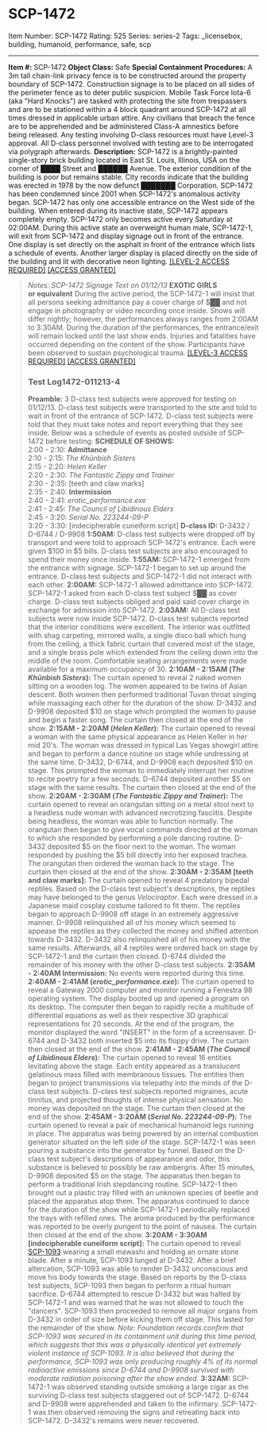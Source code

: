 # SCP-1472
Item Number: SCP-1472
Rating: 525
Series: series-2
Tags: _licensebox, building, humanoid, performance, safe, scp

---

**Item #:** SCP-1472
**Object Class:** Safe
**Special Containment Procedures:** A 3m tall chain-link privacy fence is to be constructed around the property boundary of SCP-1472. Construction signage is to be placed on all sides of the perimeter fence as to deter public suspicion. Mobile Task Force Iota-6 (aka "Hard Knocks") are tasked with protecting the site from trespassers and are to be stationed within a 4 block quadrant around SCP-1472 at all times dressed in applicable urban attire.
Any civilians that breach the fence are to be apprehended and be administered Class-A amnestics before being released. Any testing involving D-class resources must have Level-3 approval. All D-class personnel involved with testing are to be interrogated via polygraph afterwards.
**Description:** SCP-1472 is a brightly-painted single-story brick building located in East St. Louis, Illinois, USA on the corner of ████ Street and ██████ Avenue. The exterior condition of the building is poor but remains stable. City records indicate that the building was erected in 1978 by the now defunct ███████ Corporation. SCP-1472 has been condemned since 2001 when SCP-1472's anomalous activity began. SCP-1472 has only one accessible entrance on the West side of the building. When entered during its inactive state, SCP-1472 appears completely empty.
SCP-1472 only becomes active every Saturday at 02:00AM. During this active state an overweight human male, SCP-1472-1, will exit from SCP-1472 and display signage out in front of the entrance. One display is set directly on the asphalt in front of the entrance which lists a schedule of events. Another larger display is placed directly on the side of the building and lit with decorative neon lighting.
[[LEVEL-2 ACCESS REQUIRED]](javascript:;)
[[ACCESS GRANTED]](javascript:;)
> _Notes: SCP-1472 Signage Text on 01/12/13_
> **EXOTIC GIRLS**  
>  **or equivalent**
During the active period, the SCP-1472-1 will insist that all persons seeking admittance pay a cover charge of $██ and not engage in photography or video recording once inside. Shows will differ nightly; however, the performances always ranges from 2:00AM to 3:30AM. During the duration of the performances, the entrance/exit will remain locked until the last show ends. Injuries and fatalities have occurred depending on the content of the show. Participants have been observed to sustain psychological trauma.
[[LEVEL-3 ACCESS REQUIRED]](javascript:;)
[[ACCESS GRANTED]](javascript:;)
> ### Test Log1472-011213-4
> **Preamble:** 3 D-class test subjects were approved for testing on 01/12/13. D-class test subjects were transported to the site and told to wait in front of the entrance of SCP-1472. D-class test subjects were told that they must take notes and report everything that they see inside. Below was a schedule of events as posted outside of SCP-1472 before testing:
> **SCHEDULE OF SHOWS:**  
>  2:00 - 2:10: **Admittance**  
>  2:10 - 2:15: _The Khünbish Sisters_  
>  2:15 - 2:20: _Helen Keller_  
>  2:20 - 2:30: _The Fantastic Zippy and Trainer_  
>  2:30 - 2:35: [teeth and claw marks]  
>  2:35 - 2:40: **Intermission**  
>  2:40 - 2:41: _erotic_performance.exe_  
>  2:41 - 2:45: _The Council of Libidinous Elders_  
>  2:45 - 3:20: _Serial No. 223244-09-P_  
>  3:20 - 3:30: [indecipherable cuneiform script]
> **D-class ID:** D-3432 / D-6744 / D-9908
> **1:50AM:** D-class test subjects were dropped off by transport and were told to approach SCP-1472's entrance. Each were given $100 in $5 bills. D-class test subjects are also encouraged to spend their money once inside.
> **1:55AM:** SCP-1472-1 emerged from the entrance with signage. SCP-1472-1 began to set up around the entrance. D-class test subjects and SCP-1472-1 did not interact with each other.
> **2:00AM:** SCP-1472-1 allowed admittance into SCP-1472. SCP-1472-1 asked from each D-class test subject $██ as cover charge. D-class test subjects obliged and paid said cover charge in exchange for admission into SCP-1472.
> **2:03AM:** All D-class test subjects were now inside SCP-1472. D-class test subjects reported that the interior conditions were excellent. The interior was outfitted with shag carpeting, mirrored walls, a single disco ball which hung from the ceiling, a thick fabric curtain that covered most of the stage, and a single brass pole which extended from the ceiling down into the middle of the room. Comfortable seating arrangements were made available for a maximum occupancy of 30.
> **2:10AM - 2:15AM (_The Khünbish Sisters_):** The curtain opened to reveal 2 naked women sitting on a wooden log. The women appeared to be twins of Asian descent. Both women then performed traditional Tuvan throat singing while massaging each other for the duration of the show. D-3432 and D-9908 deposited $10 on stage which prompted the women to pause and begin a faster song. The curtain then closed at the end of the show.
> **2:15AM - 2:20AM (_Helen Keller_):** The curtain opened to reveal a woman with the same physical appearance as Helen Keller in her mid 20's. The woman was dressed in typical Las Vegas showgirl attire and began to perform a dance routine on stage while undressing at the same time. D-3432, D-6744, and D-9908 each deposited $10 on stage. This prompted the woman to immediately interrupt her routine to recite poetry for a few seconds. D-6744 deposited another $5 on stage with the same results. The curtain then closed at the end of the show.
> **2:20AM - 2:30AM (_The Fantastic Zippy and Trainer_):** The curtain opened to reveal an orangutan sitting on a metal stool next to a headless nude woman with advanced necrotizing fasciitis. Despite being headless, the woman was able to function normally. The orangutan then began to give vocal commands directed at the woman to which she responded by performing a pole dancing routine. D-3432 deposited $5 on the floor next to the woman. The woman responded by pushing the $5 bill directly into her exposed trachea. The orangutan then ordered the woman back to the stage. The curtain then closed at the end of the show.
> **2:30AM - 2:35AM [teeth and claw marks]:** The curtain opened to reveal 4 predatory bipedal reptiles. Based on the D-class test subject's descriptions, the reptiles may have belonged to the genus _Velociraptor_. Each were dressed in a Japanese maid cosplay costume tailored to fit them. The reptiles began to approach D-9908 off stage in an extremely aggressive manner. D-9908 relinquished all of his money which seemed to appease the reptiles as they collected the money and shifted attention towards D-3432. D-3432 also relinquished all of his money with the same results. Afterwards, all 4 reptiles were ordered back on stage by SCP-1472-1 and the curtain then closed. D-6744 divided the remainder of his money with the other D-class test subjects.
> **2:35AM - 2:40AM Intermission:** No events were reported during this time.
> **2:40AM - 2:41AM (_erotic_performance.exe_):** The curtain opened to reveal a Gateway 2000 computer and monitor running a Fenestra 98 operating system. The display booted up and opened a program on its desktop. The computer then began to rapidly recite a multitude of differential equations as well as their respective 3D graphical representations for 20 seconds. At the end of the program, the monitor displayed the word "INSERT" in the form of a screensaver. D-6744 and D-3432 both inserted $5 into its floppy drive. The curtain then closed at the end of the show.
> **2:41AM - 2:45AM (_The Council of Libidinous Elders_):** The curtain opened to reveal 16 entities levitating above the stage. Each entity appeared as a translucent gelatinous mass filled with membranous tissues. The entities then began to project transmissions via telepathy into the minds of the D-class test subjects. D-class test subjects reported migraines, acute tinnitus, and projected thoughts of intense physical sensation. No money was deposited on the stage. The curtain then closed at the end of the show.
> **2:45AM - 3:20AM (_Serial No. 223244-09-P_):** The curtain opened to reveal a pair of mechanical humanoid legs running in place. The apparatus was being powered by an internal combustion generator situated on the left side of the stage. SCP-1472-1 was seen pouring a substance into the generator by funnel. Based on the D-class test subject's descriptions of appearance and odor, this substance is believed to possibly be raw ambergris. After 15 minutes, D-9908 deposited $5 on the stage. The apparatus then began to perform a traditional Irish stepdancing routine. SCP-1472-1 then brought out a plastic tray filled with an unknown species of beetle and placed the apparatus atop them. The apparatus continued to dance for the duration of the show while SCP-1472-1 periodically replaced the trays with refilled ones. The aroma produced by the performance was reported to be overly pungent to the point of nausea. The curtain then closed at the end of the show.
> **3:20AM - 3:30AM [indecipherable cuneiform script]:** The curtain opened to reveal [SCP-1093](/scp-1093) wearing a small mawashi and holding an ornate stone blade. After a minute, SCP-1093 lunged at D-3432. After a brief altercation, SCP-1093 was able to render D-3432 unconscious and move his body towards the stage. Based on reports by the D-class test subjects, SCP-1093 then began to perform a ritual human sacrifice. D-6744 attempted to rescue D-3432 but was halted by SCP-1472-1 and was warned that he was not allowed to touch the "dancers". SCP-1093 then proceeded to remove all major organs from D-3432 in order of size before kicking them off stage. This lasted for the remainder of the show.
> _Note: Foundation records confirm that SCP-1093 was secured in its containment unit during this time period, which suggests that this was a physically identical yet extremely violent instance of SCP-1093. It is also believed that during the performance, SCP-1093 was only producing roughly 4% of its normal radioactive emissions since D-6744 and D-9908 survived with moderate radiation poisoning after the show ended._
> **3:32AM:** SCP-1472-1 was observed standing outside smoking a large cigar as the surviving D-class test subjects staggered out of SCP-1472. D-6744 and D-9908 were apprehended and taken to the infirmary. SCP-1472-1 was then observed removing the signs and retreating back into SCP-1472. D-3432's remains were never recovered.
  
  
  
  
  